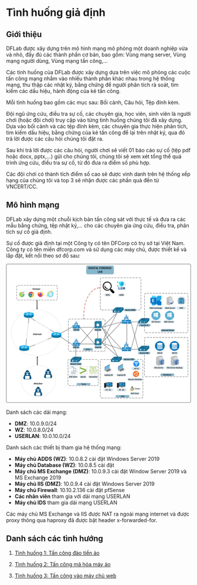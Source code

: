 # Tình huống giả định

## Giới thiệu

DFLab được xây dựng trên mô hình mạng mô phỏng một doanh nghiệp vừa và nhỏ, đầy đủ các thành phần cơ bản, bao gồm: Vùng mạng server, Vùng mạng người dùng, Vùng mạng tấn công,...

Các tình huống của DFLab được xây dựng dựa trên việc mô phỏng các cuộc tấn công mạng nhắm vào nhiều thành phần khác nhau trong hệ thống mạng, thu thập các nhật ký, bằng chứng để người phân tích rà soát, tìm kiếm các dấu hiệu, hành động của kẻ tấn công.

Mỗi tình huống bao gồm các mục sau: Bối cảnh, Câu hỏi, Tệp đính kèm.

Đội ngũ ứng cứu, điều tra sự cố, các chuyên gia, học viên, sinh viên là người chơi (hoặc đội chơi) truy cập vào từng tình huống chúng tôi đã xây dựng. Dựa vào bối cảnh và các tệp đính kèm, các chuyên gia thực hiện phân tích, tìm kiếm dấu hiệu, bằng chứng của kẻ tấn công để lại trên nhật ký, qua đó trả lời được các câu hỏi chúng tôi đặt ra.

Sau khi trả lời được các câu hỏi, người chơi sẽ viết 01 báo cáo sự cố (tệp pdf hoặc docx, pptx,...) gửi cho chúng tôi, chúng tôi sẽ xem xét tổng thể quá trình ứng cứu, điều tra sự cố, từ đó đưa ra điểm số phù hợp.

Các đội chơi có thành tích điểm số cao sẽ được vinh danh trên hệ thống xếp hạng của chúng tôi và top 3 sẽ nhận được các phần quà đến từ VNCERT/CC.

## Mô hình mạng

DFLab xây dựng một chuỗi kịch bản tấn công sát với thực tế và đưa ra các mẫu bằng chứng, tệp nhật ký,... cho các
chuyên gia ứng cứu, điều tra, phân tích sự cố giả định.

Sự cố được giả định tại một Công ty có tên DFCorp có trụ sở tại Việt Nam. Công ty có tên miền dfcorp.com và sử dụng
các máy chủ, được thiết kế và lắp đặt, kết nối theo sơ đồ sau:

![DFCorp Network](images/dfcorp-net.jpg)

Danh sách các dải mạng:

* **DMZ**: 10.0.9.0/24
* **WZ**: 10.0.8.0/24
* **USERLAN**: 10.0.10.0/24

Danh sách các thiết bị tham gia hệ thống mạng:

* **Máy chủ ADDS (WZ)**: 10.0.8.2 cài đặt Windows Server 2019
* **Máy chủ Database (WZ)**: 10.0.8.5 cài đặt
* **Máy chủ MS Exchange (DMZ)**: 10.0.9.3 cài đặt Window Server 2019 và MS Exchange 2019
* **Máy chủ IIS (DMZ)**: 10.0.9.4 cài đặt Windows Server 2019
* **Máy chủ Firewall**: 10.10.2.136 cài đặt pfSense
* **Các nhân viên** tham gia với dải mạng USERLAN
* **Máy chủ IDS** tham gia dải mạng USERLAN

Các máy chủ MS Exchange và IIS được NAT ra ngoài mạng internet và được proxy thông qua haproxy đã được bật header
x-forwarded-for.

##  Danh sách các tình hướng

1. [Tình huống 1: Tấn công đào tiền ảo](./challenge1/index.md)

2. [Tình huống 2: Tấn công mã hóa máy ảo](./challenge2/index.md)

3. [Tình huống 3: Tấn công vào máy chủ web](./challenge3/index.md)